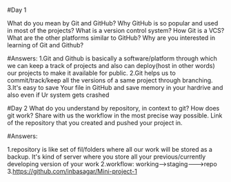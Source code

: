 #Day 1

What do you mean by Git and GitHub? Why GitHub is so popular and used in most of the projects? What is a version control system? How Git is a VCS? What are the other platforms similar to GitHub? Why are you interested in learning of Git and Github?

#Answers: 1.Git and Github is basically a software/platform through which we can keep a track of projects and also can deploy(host in other words) our projects to make it available for public. 2.Git helps us to commit/track/keep all the versions of a same project through branching. 3.It's easy to save Your file in GitHub and save memory in your hardrive and also even if Ur system gets crashed

#Day 2 What do you understand by repository, in context to git? How does git work? Share with us the workflow in the most precise way possible. Link of the repository that you created and pushed your project in.

#Answers:

1.repository is like set of fil/folders where all our work will be stored as a backup. It's kind of server where you store all your previous/currently developing version of your work 2.workflow: working-->staging--->repo 3.https://github.com/inbasagar/Mini-project-1
